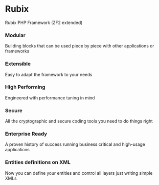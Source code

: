 Rubix
=====

Rubix PHP Framework (ZF2 extended)

<h3>Modular</h3>
  Building blocks that can be used piece by piece with other applications or frameworks

<h3>Extensible</h3>
  Easy to adapt the framework to your needs

<h3>High Performing</h3>
  Engineered with performance tuning in mind

<h3>Secure</h3>
  All the cryptographic and secure coding tools you need to do things right

<h3>Enterprise Ready</h3>
  A proven history of success running business critical and high-usage applications

<h3>Entities definitions on XML</h3>
  Now you can define your entities and control all layers just writing simple XMLs
